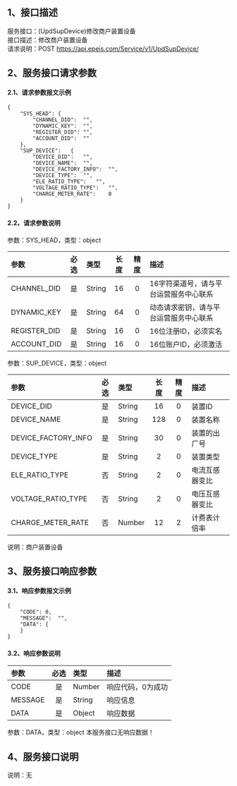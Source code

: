 ## 1、接口描述  
服务接口：(UpdSupDevice)修改商户装置设备  
接口描述：修改商户装置设备  
请求说明：POST https://api.epeis.com/Service/v1/UpdSupDevice/  
  
## 2、服务接口请求参数  
#### 2.1、请求参数报文示例  
~~~  
{
	"SYS_HEAD":	{
		"CHANNEL_DID":	"",
		"DYNAMIC_KEY":	"",
		"REGISTER_DID":	"",
		"ACCOUNT_DID":	""
	},
	"SUP_DEVICE":	{
		"DEVICE_DID":	"",
		"DEVICE_NAME":	"",
		"DEVICE_FACTORY_INFO":	"",
		"DEVICE_TYPE":	"",
		"ELE_RATIO_TYPE":	"",
		"VOLTAGE_RATIO_TYPE":	"",
		"CHARGE_METER_RATE":	0
	}
}  
~~~  
#### 2.2、请求参数说明  
参数：SYS_HEAD，类型：object  
  
| 参数 | 必选 | 类型 | 长度 | 精度 | 描述 |  
| :----------------- | :----: | :-------- | :----: | :----: | :---------------- |  
| CHANNEL_DID | 是 | String | 16 | 0 | 16字符渠道号，请与平台运营服务中心联系 |  
| DYNAMIC_KEY | 是 | String | 64 | 0 | 动态请求密钥，请与平台运营服务中心联系 |  
| REGISTER_DID      |  是  | String   | 16 | 0 | 16位注册ID，必须实名 |  
| ACCOUNT_DID       |  是  | String   | 16 | 0 | 16位账户ID，必须激活 |  
  
参数：SUP_DEVICE，类型：object  
  
| 参数              | 必选 | 类型     | 长度 | 精度 | 描述             |  
| :----------------- | :----: | :-------- | :----: | :----: | :---------------- |  
| DEVICE_DID |  是  | String   | 16 | 0 | 装置ID |  
| DEVICE_NAME |  是  | String   | 128 | 0 | 装置名称 |  
| DEVICE_FACTORY_INFO |  是  | String   | 30 | 0 | 装置的出厂号 |  
| DEVICE_TYPE |  是  | String   | 2 | 0 | 装置类型 |  
| ELE_RATIO_TYPE |  否  | String   | 2 | 0 | 电流互感器变比 |  
| VOLTAGE_RATIO_TYPE |  否  | String   | 2 | 0 | 电压互感器变比 |  
| CHARGE_METER_RATE |  否  | Number   | 12 | 2 | 计费表计倍率 |  
  
说明：商户装置设备  
  
## 3、服务接口响应参数  
#### 3.1、响应参数报文示例  
~~~  
{
	"CODE":	0,
	"MESSAGE":	"",
	"DATA":	{
	}
}  
~~~  
#### 3.2、响应参数说明  
  
| 参数              | 必选 | 类型     | 描述             |  
| :----------------- | :----: | :-------- | :---------------- |  
| CODE | 是 | Number | 响应代码，0为成功 |  
| MESSAGE | 是 | String | 响应信息 |  
| DATA | 是 | Object | 响应数据 |  
  
参数：DATA，类型：object 本服务接口无响应数据！  
## 4、服务接口说明  
说明：无  
